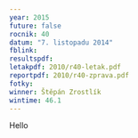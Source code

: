 ```yaml
---
year: 2015
future: false
rocnik: 40
datum: "7. listopadu 2014"
fblink: 
resultspdf: 
letakpdf: 2010/r40-letak.pdf
reportpdf: 2010/r40-zprava.pdf
fotky: 
winner: Štěpán Zrostlík
wintime: 46.1
---
```

Hello